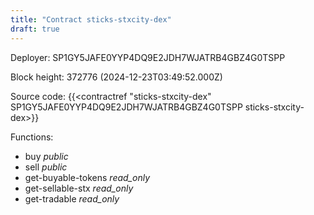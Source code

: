 ```yaml
---
title: "Contract sticks-stxcity-dex"
draft: true
---
```

Deployer: SP1GY5JAFE0YYP4DQ9E2JDH7WJATRB4GBZ4G0TSPP


 



Block height: 372776 (2024-12-23T03:49:52.000Z)

Source code: {{<contractref "sticks-stxcity-dex" SP1GY5JAFE0YYP4DQ9E2JDH7WJATRB4GBZ4G0TSPP sticks-stxcity-dex>}}

Functions:

* buy _public_
* sell _public_
* get-buyable-tokens _read_only_
* get-sellable-stx _read_only_
* get-tradable _read_only_
